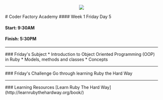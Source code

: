 <p align="center"><img src="https://github.com/coder-factory-academy/cf-guidline-css/blob/master/CFA.png"></p>
# Coder Factory Academy
#### Week 1 Friday Day 5

#### Start: 9:30AM
#### Finish: 5:30PM
<hr>
### Friday's Subject
* Introduction to Object Oriented Programming (OOP) in Ruby
* Models, methods and classes
* Concepts



<hr>
### Friday's Challenge
Go through learning Ruby the Hard Way

<hr>
### Learning Resources
[Learn Ruby The Hard Way](http://learnrubythehardway.org/book/) <br>
